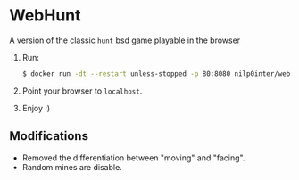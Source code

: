 # WebHunt

A version of the classic `hunt` bsd game playable in the browser

  1. Run:
     ```bash
     $ docker run -dt --restart unless-stopped -p 80:8080 nilp0inter/webhunt
     ```

  2. Point your browser to `localhost`.
  3. Enjoy :)


Modifications
-------------

  * Removed the differentiation between "moving" and "facing".
  * Random mines are disable.

